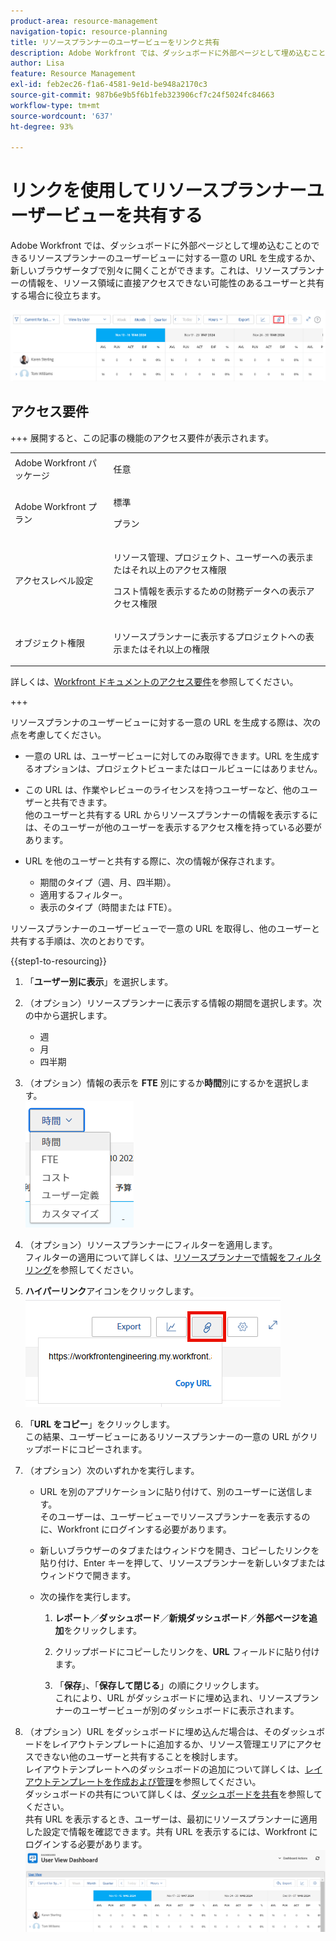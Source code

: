 ```yaml
---
product-area: resource-management
navigation-topic: resource-planning
title: リソースプランナーのユーザービューをリンクと共有
description: Adobe Workfront では、ダッシュボードに外部ページとして埋め込むことのできるリソースプランナーのユーザービューに対する一意の URL を生成するか、新しいブラウザータブで別々に開くことができます。これは、リソースプランナーの情報を、リソース領域に直接アクセスできない可能性のあるユーザーと共有する場合に役立ちます。
author: Lisa
feature: Resource Management
exl-id: feb2ec26-f1a6-4581-9e1d-be948a2170c3
source-git-commit: 987b6e9b5f6b1feb323906cf7c24f5024fc84663
workflow-type: tm+mt
source-wordcount: '637'
ht-degree: 93%

---
```


# リンクを使用してリソースプランナーユーザービューを共有する

Adobe Workfront では、ダッシュボードに外部ページとして埋め込むことのできるリソースプランナーのユーザービューに対する一意の URL を生成するか、新しいブラウザータブで別々に開くことができます。これは、リソースプランナーの情報を、リソース領域に直接アクセスできない可能性のあるユーザーと共有する場合に役立ちます。

![ リンク付きユーザービュー ](assets/rp-user-view-with-link-highlight-350x49.png)

## アクセス要件

+++ 展開すると、この記事の機能のアクセス要件が表示されます。

<table style="table-layout:auto"> 
 <col> 
 <col> 
 <tbody> 
  <tr> 
  <tr> 
   <td>Adobe Workfront パッケージ</td> 
   <td><p>任意</p></td>
  </tr> 
  <tr> 
   <td>Adobe Workfront プラン</td> 
   <td><p>標準</p>
       <p>プラン</p></td> 
  </tr> 
  <tr> 
   <td>アクセスレベル設定</td> 
   <td> <p>リソース管理、プロジェクト、ユーザーへの表示またはそれ以上のアクセス権限</p> <p>コスト情報を表示するための財務データへの表示アクセス権限</p></td> 
  </tr> 
  <tr> 
   <td>オブジェクト権限</td> 
   <td> <p>リソースプランナーに表示するプロジェクトへの表示またはそれ以上の権限</p></td> 
  </tr> 
 </tbody> 
</table>

詳しくは、[Workfront ドキュメントのアクセス要件](/help/quicksilver/administration-and-setup/add-users/access-levels-and-object-permissions/access-level-requirements-in-documentation.md)を参照してください。

+++

リソースプランナのユーザービューに対する一意の URL を生成する際は、次の点を考慮してください。

* 一意の URL は、ユーザービューに対してのみ取得できます。URL を生成するオプションは、プロジェクトビューまたはロールビューにはありません。
* この URL は、作業やレビューのライセンスを持つユーザーなど、他のユーザーと共有できます。\
  他のユーザーと共有する URL からリソースプランナーの情報を表示するには、そのユーザーが他のユーザーを表示するアクセス権を持っている必要があります。
* URL を他のユーザーと共有する際に、次の情報が保存されます。

   * 期間のタイプ（週、月、四半期）。
   * 適用するフィルター。
   * 表示のタイプ（時間または FTE）。

リソースプランナーのユーザービューで一意の URL を取得し、他のユーザーと共有する手順は、次のとおりです。

{{step1-to-resourcing}}

1. 「**ユーザー別に表示**」を選択します。
1. （オプション）リソースプランナーに表示する情報の期間を選択します。次の中から選択します。

   * 週
   * 月
   * 四半期

1. （オプション）情報の表示を **FTE** 別にするか&#x200B;**時間**&#x200B;別にするかを選択します。\
   ![FTE または時間を選択 ](assets/rp-hours-or-fte-in-user-view.png)

1. （オプション）リソースプランナーにフィルターを適用します。\
   フィルターの適用について詳しくは、[リソースプランナーで情報をフィルタリング](../../resource-mgmt/resource-planning/filter-resource-planner.md)を参照してください。

1. **ハイパーリンク**&#x200B;アイコンをクリックします。\
   ![ ハイパーリンクアイコンと URL](assets/rp-generate-url-from-link-icon.png)

1. 「**URL をコピー**」をクリックします。\
   この結果、ユーザービューにあるリソースプランナーの一意の URL がクリップボードにコピーされます。

1. （オプション）次のいずれかを実行します。

   * URL を別のアプリケーションに貼り付けて、別のユーザーに送信します。\
     そのユーザーは、ユーザービューでリソースプランナーを表示するのに、Workfront にログインする必要があります。
   * 新しいブラウザーのタブまたはウィンドウを開き、コピーしたリンクを貼り付け、Enter キーを押して、リソースプランナーを新しいタブまたはウィンドウで開きます。
   * 次の操作を実行します。

     <!--   
     <MadCap:conditionalText data-mc-conditions="QuicksilverOrClassic.Draft mode">   
     (NOTE:&nbsp;turn this into a numbered list)   
     </MadCap:conditionalText>   
     -->

      1. **レポート**／**ダッシュボード**／**新規ダッシュボード**／**外部ページを追加**&#x200B;をクリックします。

      1. クリップボードにコピーしたリンクを、**URL** フィールドに貼り付けます。
      1. 「**保存**」、「**保存して閉じる**」の順にクリックします。\
         これにより、URL がダッシュボードに埋め込まれ、リソースプランナーのユーザービューが別のダッシュボードに表示されます。

1. （オプション）URL をダッシュボードに埋め込んだ場合は、そのダッシュボードをレイアウトテンプレートに追加するか、リソース管理エリアにアクセスできない他のユーザーと共有することを検討します。\
   レイアウトテンプレートへのダッシュボードの追加について詳しくは、[レイアウトテンプレートを作成および管理](../../administration-and-setup/customize-workfront/use-layout-templates/create-and-manage-layout-templates.md)を参照してください。\
   ダッシュボードの共有について詳しくは、[ダッシュボードを共有](../../reports-and-dashboards/dashboards/creating-and-managing-dashboards/share-dashboard.md)を参照してください。\
   共有 URL を表示するとき、ユーザーは、最初にリソースプランナーに適用した設定で情報を確認できます。共有 URL を表示するには、Workfront にログインする必要があります。\
   ![ リソースプランナーが表示されたサンプルダッシュボード ](assets/user-view-dashoard-from-unique-url-350x85.png)
